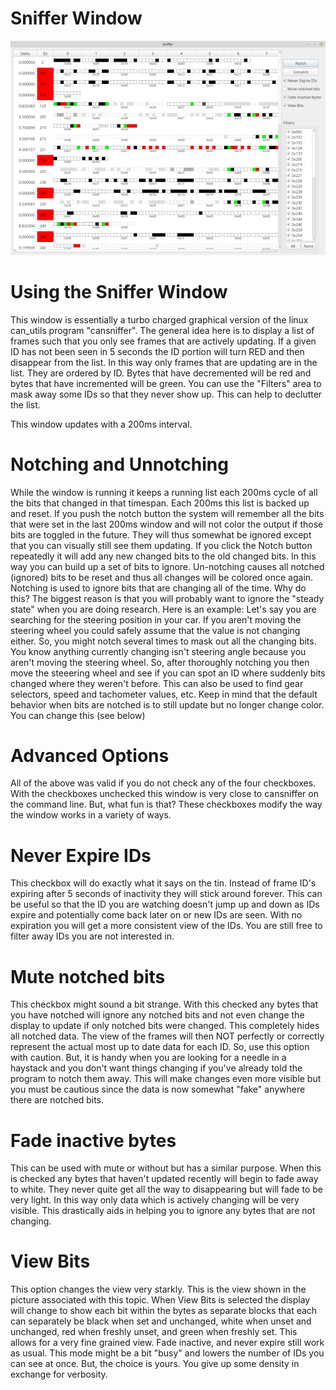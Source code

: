 Sniffer Window
=================

![Sniffer Window](./images/Sniffer.png)

Using the Sniffer Window
=========================

This window is essentially a turbo charged graphical version of the linux 
can_utils program "cansniffer". The general idea here is to display a list 
of frames such that you only see frames that are actively updating. If a given 
ID has not been seen in 5 seconds the ID portion will turn RED and then disappear
from the list. In this way only frames that are updating are in the list. They are
ordered by ID. Bytes that have decremented will be red and bytes that have incremented 
will be green. You can use the "Filters" area to mask away some IDs so that they never 
show up. This can help to declutter the list. 

This window updates with a 200ms interval.

Notching and Unnotching
========================

While the window is running it keeps a running list each 200ms cycle of all the bits that 
changed in that timespan. Each 200ms this list is backed up and reset. If you push the 
notch button the system will remember all the bits that were set in the last 200ms window 
and will not color the output if those bits are toggled in the future. They will thus somewhat 
be ignored except that you can visually still see them updating. If you click the Notch 
button repeatedly it will add any new changed bits to the old changed bits. In this way you 
can build up a set of bits to ignore. Un-notching causes all notched (ignored) bits to be 
reset and thus all changes will be colored once again. Notching is used to ignore bits that are changing all of the time. Why do this? The biggest reason is that you will probably want to ignore the "steady state" when you are doing research. Here is an example: Let's say you are searching for the steering position in your car. If you aren't moving the steering wheel you could safely assume that the value is not changing either. So, you might notch several times to mask out all the changing bits. You know anything currently changing isn't steering angle because you aren't moving the steering wheel. So, after thoroughly notching you then move the steeering wheel and see if you can spot an ID where suddenly bits changed where they weren't before. This can also be used to find gear selectors, speed and tachometer values, etc. Keep in mind that the default behavior when bits are notched is to still update but no longer change color. You can change this (see below)

Advanced Options
==================

All of the above was valid if you do not check any of the four checkboxes. With the checkboxes
unchecked this window is very close to cansniffer on the command line. But, what fun is that?
These checkboxes modify the way the window works in a variety of ways.

Never Expire IDs
==================

This checkbox will do exactly what it says on the tin. Instead of frame ID's expiring after
5 seconds of inactivity they will stick around forever. This can be useful so that the ID you
are watching doesn't jump up and down as IDs expire and potentially come back later on or new IDs
are seen. With no expiration you will get a more consistent view of the IDs. You are still free
to filter away IDs you are not interested in.

Mute notched bits
===================

This checkbox might sound a bit strange. With this checked any bytes that you have notched will
ignore any notched bits and not even change the display to update if only notched bits were changed.
This completely hides all notched data. The view of the frames will then NOT perfectly or correctly
represent the actual most up to date data for each ID. So, use this option with caution. But, it
is handy when you are looking for a needle in a haystack and you don't want things changing if you've
already told the program to notch them away. This will make changes even more visible but you must be cautious since the data is now somewhat "fake" anywhere there are notched bits.

Fade inactive bytes
====================

This can be used with mute or without but has a similar purpose. When this is checked any bytes
that haven't updated recently will begin to fade away to white. They never quite get all the way
to disappearing but will fade to be very light. In this way only data which is actively changing will
be very visible. This drastically aids in helping you to ignore any bytes that are not changing.

View Bits
==========

This option changes the view very starkly. This is the view shown in the picture associated with this topic. When View Bits is selected the display will change to show each bit within the bytes as separate blocks that each can separately be black when set and unchanged, white when unset and unchanged, red when freshly unset, and green when freshly set. This allows for a very fine grained view. Fade inactive, and never expire still work as usual. This mode might be a bit "busy" and lowers the number of IDs you can see at once. But, the choice is yours. You give up some density in exchange for verbosity.
